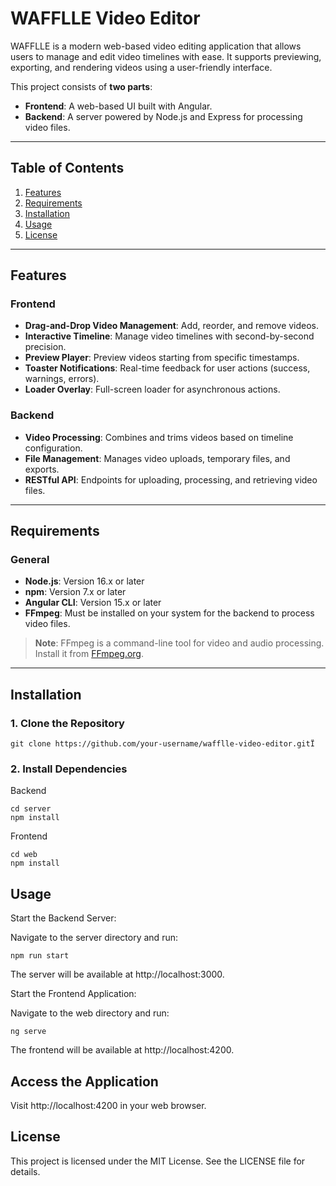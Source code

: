 # WAFFLLE Video Editor

WAFFLLE is a modern web-based video editing application that allows users to manage and edit video timelines with ease. It supports previewing, exporting, and rendering videos using a user-friendly interface.

This project consists of **two parts**:
- **Frontend**: A web-based UI built with Angular.
- **Backend**: A server powered by Node.js and Express for processing video files.

---

## Table of Contents
1. [Features](#features)
2. [Requirements](#requirements)
3. [Installation](#installation)
4. [Usage](#usage)
5. [License](#license)

---

## Features

### Frontend
- **Drag-and-Drop Video Management**: Add, reorder, and remove videos.
- **Interactive Timeline**: Manage video timelines with second-by-second precision.
- **Preview Player**: Preview videos starting from specific timestamps.
- **Toaster Notifications**: Real-time feedback for user actions (success, warnings, errors).
- **Loader Overlay**: Full-screen loader for asynchronous actions.

### Backend
- **Video Processing**: Combines and trims videos based on timeline configuration.
- **File Management**: Manages video uploads, temporary files, and exports.
- **RESTful API**: Endpoints for uploading, processing, and retrieving video files.

---

## Requirements

### General
- **Node.js**: Version 16.x or later
- **npm**: Version 7.x or later
- **Angular CLI**: Version 15.x or later
- **FFmpeg**: Must be installed on your system for the backend to process video files.

> **Note**: FFmpeg is a command-line tool for video and audio processing. Install it from [FFmpeg.org](https://ffmpeg.org/).

---

## Installation

### 1. Clone the Repository

```properties
git clone https://github.com/your-username/wafflle-video-editor.gitÏ
```  

### 2. Install Dependencies

Backend

```properties
cd server
npm install
```  

Frontend
```properties
cd web
npm install
```  

## Usage
Start the Backend Server:

Navigate to the server directory and run:

```properties
npm run start
``` 

The server will be available at http://localhost:3000.

Start the Frontend Application:

Navigate to the web directory and run:

```properties
ng serve
```  

The frontend will be available at http://localhost:4200.

##  Access the Application
Visit http://localhost:4200 in your web browser.

## License
This project is licensed under the MIT License. See the LICENSE file for details.